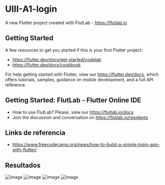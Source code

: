 # UIII-A1-login

A new Flutter project created with FlutLab - https://flutlab.io

## Getting Started

A few resources to get you started if this is your first Flutter project:

- https://flutter.dev/docs/get-started/codelab
- https://flutter.dev/docs/cookbook

For help getting started with Flutter, view our
https://flutter.dev/docs, which offers tutorials,
samples, guidance on mobile development, and a full API reference.

## Getting Started: FlutLab - Flutter Online IDE

- How to use FlutLab? Please, view our https://flutlab.io/docs
- Join the discussion and conversation on https://flutlab.io/residents

## Links de referencia

- https://www.freecodecamp.org/news/how-to-build-a-simple-login-app-with-flutter/

## Resultados

![image](https://github.com/GarciaC128/UIII-A1-login1214/assets/143743720/9a507f82-74e8-48df-b3be-b7c8f43d4c45)
![image](https://github.com/GarciaC128/UIII-A1-login1214/assets/143743720/68c1f369-fda1-4cfa-abc7-32461256d745)
![image](https://github.com/GarciaC128/UIII-A1-login1214/assets/143743720/2d84ed02-da07-45c7-9b5f-0f102dc33657)
![image](https://github.com/GarciaC128/UIII-A1-login1214/assets/143743720/236720c1-c030-4111-a22a-7668a6f7d6dd)




